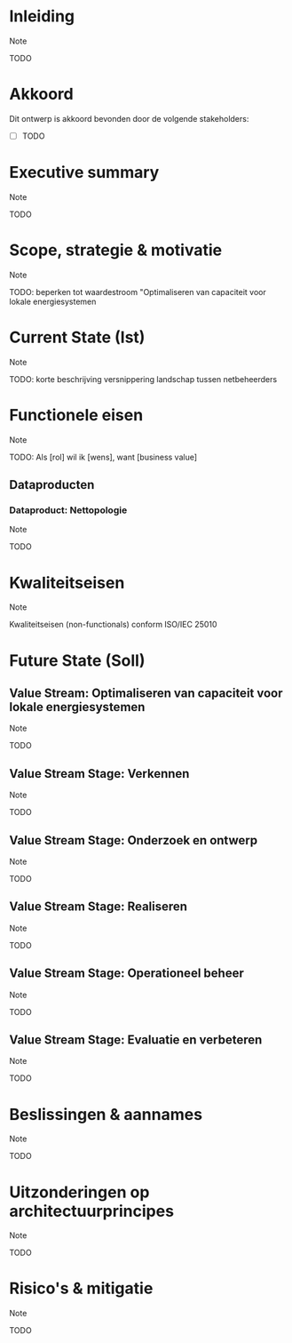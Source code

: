 # Inleiding

> [!NOTE]
> TODO

# Akkoord

Dit ontwerp is akkoord bevonden door de volgende stakeholders:

- [ ] TODO

# Executive summary

> [!NOTE]
> TODO

# Scope, strategie & motivatie

> [!NOTE]
> TODO: beperken tot waardestroom "Optimaliseren van capaciteit voor lokale
> energiesystemen

# Current State (Ist)

> [!NOTE]
> TODO: korte beschrijving versnippering landschap tussen netbeheerders

# Functionele eisen

> [!NOTE]
> TODO: Als [rol] wil ik [wens], want [business value]

## Dataproducten

### Dataproduct: Nettopologie

> [!NOTE]
> TODO

# Kwaliteitseisen

> [!NOTE]
> Kwaliteitseisen (non-functionals) conform ISO/IEC 25010

# Future State (Soll)

## Value Stream: Optimaliseren van capaciteit voor lokale energiesystemen

> [!NOTE]
> TODO

## Value Stream Stage: Verkennen

> [!NOTE]
> TODO

## Value Stream Stage: Onderzoek en ontwerp

> [!NOTE]
> TODO

## Value Stream Stage: Realiseren

> [!NOTE]
> TODO

## Value Stream Stage: Operationeel beheer

> [!NOTE]
> TODO

## Value Stream Stage: Evaluatie en verbeteren

> [!NOTE]
> TODO

# Beslissingen & aannames

> [!NOTE]
> TODO

# Uitzonderingen op architectuurprincipes

> [!NOTE]
> TODO

# Risico's & mitigatie

> [!NOTE]
> TODO
